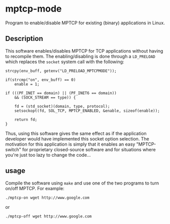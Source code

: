 # mptcp-mode
Program to enable/disable MPTCP for existing (binary) applications in Linux.

## Description

This software enables/disables MPTCP for TCP applications without having to
recompile them. The enabling/disabling is done through a `LD_PRELOAD` which
replaces the `socket` system call with the following:

	strcpy(env_buff, getenv("LD_PRELOAD_MPTCPMODE"));

	if(strcmp("on", env_buff) == 0)
		enable = 1;

	if (((PF_INET == domain) || (PF_INET6 == domain))
	    && (SOCK_STREAM == type)) {

		fd = (std_socket)(domain, type, protocol);
		setsockopt(fd, SOL_TCP, MPTCP_ENABLED, &enable, sizeof(enable));

		return fd;
	}

Thus, using this software gives the same effect as if the application developer
would have implemented this socket option selection. The motivation for this
application is simply that it enables an easy "MPTCP-switch" for proprietary
closed-source software and for situations where you're just too lazy to change
the code...

## usage

Compile the software using `make` and use one of the two programs to turn on/off
MPTCP. For example:

	./mptcp-on wget http://www.google.com

or
	
	./mptcp-off wget http://www.google.com

